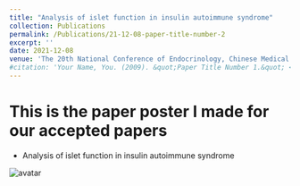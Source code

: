 ```yaml
---
title: "Analysis of islet function in insulin autoimmune syndrome"
collection: Publications
permalink: /Publications/21-12-08-paper-title-number-2
excerpt: ''
date: 2021-12-08
venue: 'The 20th National Conference of Endocrinology, Chinese Medical Association'
#citation: 'Your Name, You. (2009). &quot;Paper Title Number 1.&quot; <i>Journal 1</i>. 1(1).'
---
```



This is the paper poster I made for our accepted papers
======


* Analysis of islet function in insulin autoimmune syndrome

![avatar](http://chengsy11.github.io/files/poster.jpeg)

